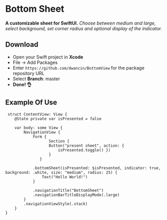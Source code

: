 # Bottom Sheet
**A customizable sheet for SwiftUI.** 
*Choose between medium and large, select background, set corner radius and optional display of the indicator.*

## Download
- Open your Swift project in **Xcode**
- File -> Add Packages
- Enter `https://github.com/dwancin/BottomView` for the package repository URL
- Select **Branch**: master
- **Done! 👌**




## Example Of Use
```` 
 struct ContentView: View {
    @State private var isPresented = false
    
    var body: some View {
        NavigationView {
            Form {
                   Section {
                   Button("present sheet", action: {
                       isPresented.toggle() })
                   }
               }
            
            .bottomSheet(isPresented: $isPresented, indicator: true, background: .white, size: "medium", radius: 25) {
                Text("Hello World!")
            }
        
            .navigationTitle("BottomSheet")
            .navigationBarTitleDisplayMode(.large)
        }
        .navigationViewStyle(.stack)
    }
}
```` 
